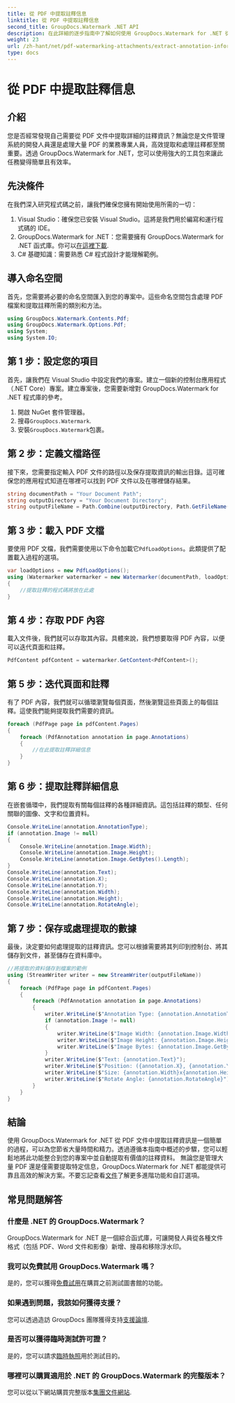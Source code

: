 ```yaml
---
title: 從 PDF 中提取註釋信息
linktitle: 從 PDF 中提取註釋信息
second_title: GroupDocs.Watermark .NET API
description: 在此詳細的逐步指南中了解如何使用 GroupDocs.Watermark for .NET 從 PDF 文件中提取註釋資訊。
weight: 23
url: /zh-hant/net/pdf-watermarking-attachments/extract-annotation-information-pdf/
type: docs
---
```

# 從 PDF 中提取註釋信息

## 介紹
您是否經常發現自己需要從 PDF 文件中提取詳細的註釋資訊？無論您是文件管理系統的開發人員還是處理大量 PDF 的業務專業人員，高效提取和處理註釋都至關重要。透過 GroupDocs.Watermark for .NET，您可以使用強大的工具包來讓此任務變得簡單且有效率。
## 先決條件
在我們深入研究程式碼之前，讓我們確保您擁有開始使用所需的一切：
1. Visual Studio：確保您已安裝 Visual Studio。這將是我們用於編寫和運行程式碼的 IDE。
2.  GroupDocs.Watermark for .NET：您需要擁有 GroupDocs.Watermark for .NET 函式庫。你可以[在這裡下載](https://releases.groupdocs.com/Watermark/net/).
3. C# 基礎知識：需要熟悉 C# 程式設計才能理解範例。
## 導入命名空間
首先，您需要將必要的命名空間匯入到您的專案中。這些命名空間包含處理 PDF 檔案和提取註釋所需的類別和方法。
```csharp
using GroupDocs.Watermark.Contents.Pdf;
using GroupDocs.Watermark.Options.Pdf;
using System;
using System.IO;
```
## 第 1 步：設定您的項目
首先，讓我們在 Visual Studio 中設定我們的專案。建立一個新的控制台應用程式（.NET Core）專案。建立專案後，您需要新增對 GroupDocs.Watermark for .NET 程式庫的參考。
1. 開啟 NuGet 套件管理器。
2. 搜尋`GroupDocs.Watermark`.
3. 安裝`GroupDocs.Watermark`包裹。
## 第 2 步：定義文檔路徑
接下來，您需要指定輸入 PDF 文件的路徑以及保存提取資訊的輸出目錄。這可確保您的應用程式知道在哪裡可以找到 PDF 文件以及在哪裡儲存結果。
```csharp
string documentPath = "Your Document Path";
string outputDirectory = "Your Document Directory";
string outputFileName = Path.Combine(outputDirectory, Path.GetFileName(documentPath));
```
## 第 3 步：載入 PDF 文檔
要使用 PDF 文檔，我們需要使用以下命令加載它`PdfLoadOptions`。此類提供了配置載入過程的選項。
```csharp
var loadOptions = new PdfLoadOptions();
using (Watermarker watermarker = new Watermarker(documentPath, loadOptions))
{
    //提取註釋的程式碼將放在此處
}
```
## 第 4 步：存取 PDF 內容
載入文件後，我們就可以存取其內容。具體來說，我們想要取得 PDF 內容，以便可以迭代頁面和註釋。
```csharp
PdfContent pdfContent = watermarker.GetContent<PdfContent>();
```
## 第 5 步：迭代頁面和註釋
有了 PDF 內容，我們就可以循環瀏覽每個頁面，然後瀏覽這些頁面上的每個註釋。這使我們能夠提取我們需要的資訊。
```csharp
foreach (PdfPage page in pdfContent.Pages)
{
    foreach (PdfAnnotation annotation in page.Annotations)
    {
        //在此提取註釋詳細信息
    }
}
```
## 第 6 步：提取註釋詳細信息
在嵌套循環中，我們提取有關每個註釋的各種詳細資訊。這包括註釋的類型、任何關聯的圖像、文字和位置資料。
```csharp
Console.WriteLine(annotation.AnnotationType);
if (annotation.Image != null)
{
    Console.WriteLine(annotation.Image.Width);
    Console.WriteLine(annotation.Image.Height);
    Console.WriteLine(annotation.Image.GetBytes().Length);
}
Console.WriteLine(annotation.Text);
Console.WriteLine(annotation.X);
Console.WriteLine(annotation.Y);
Console.WriteLine(annotation.Width);
Console.WriteLine(annotation.Height);
Console.WriteLine(annotation.RotateAngle);
```
## 第 7 步：保存或處理提取的數據
最後，決定要如何處理提取的註釋資訊。您可以根據需要將其列印到控制台、將其儲存到文件，甚至儲存在資料庫中。
```csharp
//將提取的資料儲存到檔案的範例
using (StreamWriter writer = new StreamWriter(outputFileName))
{
    foreach (PdfPage page in pdfContent.Pages)
    {
        foreach (PdfAnnotation annotation in page.Annotations)
        {
            writer.WriteLine($"Annotation Type: {annotation.AnnotationType}");
            if (annotation.Image != null)
            {
                writer.WriteLine($"Image Width: {annotation.Image.Width}");
                writer.WriteLine($"Image Height: {annotation.Image.Height}");
                writer.WriteLine($"Image Bytes: {annotation.Image.GetBytes().Length}");
            }
            writer.WriteLine($"Text: {annotation.Text}");
            writer.WriteLine($"Position: ({annotation.X}, {annotation.Y})");
            writer.WriteLine($"Size: {annotation.Width}x{annotation.Height}");
            writer.WriteLine($"Rotate Angle: {annotation.RotateAngle}");
        }
    }
}
```
## 結論
使用 GroupDocs.Watermark for .NET 從 PDF 文件中提取註釋資訊是一個簡單的過程，可以為您節省大量時間和精力。透過遵循本指南中概述的步驟，您可以輕鬆地將此功能整合到您的專案中並自動提取有價值的註釋資料。
無論您是管理大量 PDF 還是僅需要提取特定信息，GroupDocs.Watermark for .NET 都能提供可靠且高效的解決方案。不要忘記查看[文件](https://tutorials.groupdocs.com/Watermark/net/)了解更多進階功能和自訂選項。
## 常見問題解答
### 什麼是 .NET 的 GroupDocs.Watermark？
GroupDocs.Watermark for .NET 是一個綜合函式庫，可讓開發人員從各種文件格式（包括 PDF、Word 文件和影像）新增、搜尋和移除浮水印。
### 我可以免費試用 GroupDocs.Watermark 嗎？
是的，您可以獲得[免費試用](https://releases.groupdocs.com/)在購買之前測試圖書館的功能。
### 如果遇到問題，我該如何獲得支援？
您可以透過造訪 GroupDocs 團隊獲得支持[支援論壇](https://forum.groupdocs.com/c/watermark/19).
### 是否可以獲得臨時測試許可證？
是的，您可以請求[臨時執照](https://purchase.groupdocs.com/temporary-license/)用於測試目的。
### 哪裡可以購買適用於 .NET 的 GroupDocs.Watermark 的完整版本？
您可以從以下網站購買完整版本[集團文件網站](https://purchase.groupdocs.com/buy).